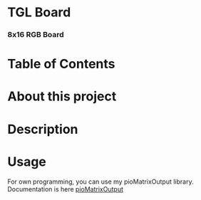 # TGL Board

### 8x16 RGB Board

# Table of Contents


# About this project

# Description

# Usage
For own programming, you can use my pioMatrixOutput library.
Documentation is here [pioMatrixOutput](READMEpioMatrixOutput.md)
